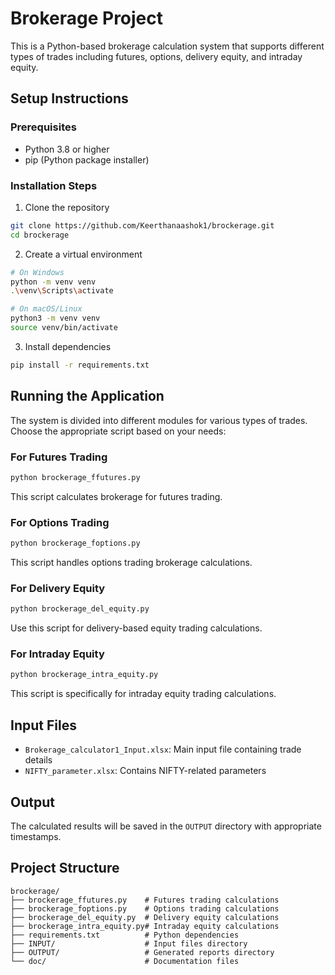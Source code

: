 # Brokerage Project

This is a Python-based brokerage calculation system that supports different types of trades including futures, options, delivery equity, and intraday equity.

## Setup Instructions

### Prerequisites
- Python 3.8 or higher
- pip (Python package installer)

### Installation Steps

1. Clone the repository
```bash
git clone https://github.com/Keerthanaashok1/brockerage.git
cd brockerage
```

2. Create a virtual environment
```bash
# On Windows
python -m venv venv
.\venv\Scripts\activate

# On macOS/Linux
python3 -m venv venv
source venv/bin/activate
```

3. Install dependencies
```bash
pip install -r requirements.txt
```

## Running the Application

The system is divided into different modules for various types of trades. Choose the appropriate script based on your needs:

### For Futures Trading
```bash
python brockerage_ffutures.py
```
This script calculates brokerage for futures trading.

### For Options Trading
```bash
python brockerage_foptions.py
```
This script handles options trading brokerage calculations.

### For Delivery Equity
```bash
python brockerage_del_equity.py
```
Use this script for delivery-based equity trading calculations.

### For Intraday Equity
```bash
python brockerage_intra_equity.py
```
This script is specifically for intraday equity trading calculations.

## Input Files
- `Brokerage_calculator1_Input.xlsx`: Main input file containing trade details
- `NIFTY_parameter.xlsx`: Contains NIFTY-related parameters

## Output
The calculated results will be saved in the `OUTPUT` directory with appropriate timestamps.

## Project Structure
```
brockerage/
├── brockerage_ffutures.py    # Futures trading calculations
├── brockerage_foptions.py    # Options trading calculations
├── brockerage_del_equity.py  # Delivery equity calculations
├── brockerage_intra_equity.py# Intraday equity calculations
├── requirements.txt          # Python dependencies
├── INPUT/                    # Input files directory
├── OUTPUT/                   # Generated reports directory
└── doc/                      # Documentation files
